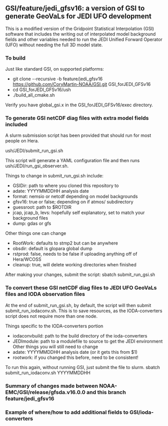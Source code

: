 ## GSI/feature/jedi_gfsv16: a version of GSI to generate GeoVaLs for JEDI UFO development

This is a modified version of the Gridpoint Statistical Interpolation (GSI) software that includes the writing out of interpolated model background fields and other variables needed to run the JEDI Unified Forward Operator (UFO) without needing the full 3D model state.

### To build
Just like standard GSI, on supported platforms:
- git clone --recursive -b feature/jedi_gfsv16 https://github.com/CoryMartin-NOAA/GSI.git GSI_forJEDI_GFSv16
- cd GSI_forJEDI_GFSv16/ush
- ./build_all_cmake.sh

Verify you have global_gsi.x in the GSI_forJEDI_GFSv16/exec directory.

### To generate GSI netCDF diag files with extra model fields included
A slurm submission script has been provided that should run for most people on Hera.

ush/JEDI/submit_run_gsi.sh

This script will generate a YAML configuration file and then runs ush/JEDI/run_gsi_observer.sh.

Things to change in submit_run_gsi.sh include:
- GSIDir: path to where you cloned this repository to
- adate: YYYYMMDDHH analysis date
- format: nemsio or netcdf depending on model backgrounds
- gfsv16: true or false; depending on if atmos/ subdirectory
- guessroot: path to $ROTDIR
- jcap, jcap_b, levs: hopefully self explanatory, set to match your background files
- dump: gdas or gfs

Other things one can change
- RootWork: defaults to stmp2 but can be anywhere
- obsdir: default is glopara global dump
- rstprod: false, needs to be false if uploading anything off of Hera/WCOSS
- cleanup: true, will delete working directories when finished

After making your changes, submit the script:
sbatch submit_run_gsi.sh

### To convert these GSI netCDF diag files to JEDI UFO GeoVaLs files and IODA observation files

At the end of submit_run_gsi.sh, by default, the script will then submit submit_run_iodaconv.sh.
This is to save resources, as the IODA-converters script does not require more than one node.

Things specific to the IODA-converters portion
- iodaconvbuild: path to the build directory of the ioda-converters
- JEDImodule: path to a modulefile to source to get the JEDI environment
Other things you will still need to change
- adate: YYYYMMDDHH analysis date (or it gets this from $1)
- rootwork: if you changed this before, need to be consistent!

To run this again, without running GSI, just submit the file to slurm.
sbatch submit_run_iodaconv.sh YYYYMMDDHH

### Summary of changes made between NOAA-EMC/GSI/release/gfsda.v16.0.0 and this branch feature/jedi_gfsv16

### Example of where/how to add additional fields to GSI/ioda-converters

